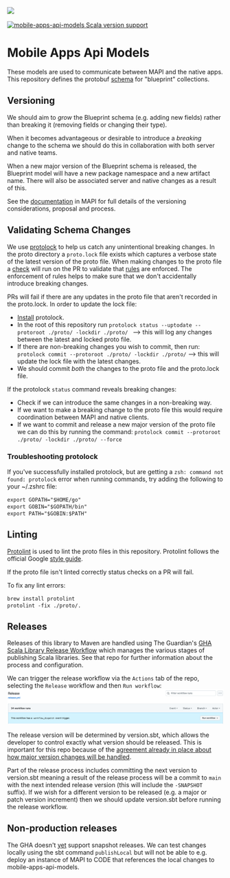 <img src="https://img.shields.io/github/v/release/guardian/mobile-apps-api-models?label=schema%20version">

[![mobile-apps-api-models Scala version support](https://index.scala-lang.org/guardian/mobile-apps-api-models/mobile-apps-api-models/latest-by-scala-version.svg?platform=jvm)](https://index.scala-lang.org/guardian/mobile-apps-api-models/mobile-apps-api-models)

# Mobile Apps Api Models

These models are used to communicate between MAPI and the native apps.
This repository defines the protobuf [schema](./proto/collection.proto) for "blueprint" collections.

## Versioning

We should aim to _grow_ the Blueprint schema (e.g. adding new fields) rather than breaking it (removing fields or 
changing their type).

When it becomes advantageous or desirable to introduce a _breaking_ change to the schema we should do this in 
collaboration with both server and native teams.

When a new major version of the Blueprint schema is released, the Blueprint model will have a new package namespace and
a new artifact name. There will also be associated server and native changes as a result of this.

See the [documentation](https://github.com/guardian/mobile-apps-api/tree/main/doc/versioning-of-blueprint-endpoints.md) in MAPI for full details of the versioning considerations, proposal and process.

## Validating Schema Changes

We use [protolock](https://github.com/nilslice/protolock) to help us catch any unintentional breaking changes.
In the proto directory a `proto.lock` file exists which captures a verbose state of the latest version of the proto file.
When making changes to the proto file a [check](.github/workflows/version-compatibility.yml) will run on the PR to validate that [rules](https://github.com/nilslice/protolock) are enforced.
The enforcement of rules helps to make sure that we don't accidentally introduce breaking changes.

PRs will fail if there are any updates in the proto file that aren't recorded in the proto.lock. In order to update the lock file:
- [Install](https://github.com/nilslice/protolock#install) protolock.
- In the root of this repository run `protolock status --uptodate --protoroot ./proto/ -lockdir ./proto/ ` --> this will log any changes between the latest and locked proto file.
- If there are non-breaking changes you wish to commit, then run: `protolock commit --protoroot ./proto/ -lockdir ./proto/` --> this will update the lock file with the latest changes.
- We should commit _both_ the changes to the proto file and the proto.lock file.

If the protolock `status` command reveals breaking changes:
- Check if we can introduce the same changes in a non-breaking way.
- If we want to make a breaking change to the proto file this would require coordination between MAPI and native clients.
- If we want to commit and release a new major version of the proto file we can do this by running the command: `protolock commit --protoroot ./proto/ -lockdir ./proto/ --force`

### Troubleshooting protolock

If you've successfully installed protolock, but are getting a `zsh: command not found: protolock` error when running commands, try adding the following to your ~/.zshrc file:
```
export GOPATH="$HOME/go"
export GOBIN="$GOPATH/bin"
export PATH="$GOBIN:$PATH"
```

## Linting

[Protolint](https://github.com/yoheimuta/protolint) is used to lint the proto files in this repository.
Protolint follows the official Google [style guide](https://protobuf.dev/programming-guides/style/).

If the proto file isn't linted correctly status checks on a PR will fail.

To fix any lint errors:

```
brew install protolint
protolint -fix ./proto/.
```

## Releases

Releases of this library to Maven are handled using The Guardian's [GHA Scala Library Release Workflow](https://github.com/guardian/gha-scala-library-release-workflow)
which manages the various stages of publishing Scala libraries. See that repo for further information about the process
and configuration.

We can trigger the release workflow via the `Actions` tab of the repo, selecting the `Release` workflow and then `Run workflow`:
![How to trigger a release](./docs/images/workflow_dispatch.png)

The release version will be determined by version.sbt, which allows the developer to control exactly what version
should be released. This is important for this repo because of the [agreement already in place about how major version
changes will be handled](https://github.com/guardian/mobile-apps-api/blob/main/doc/versioning-of-blueprint-endpoints.md).

Part of the release process includes committing the next version to version.sbt meaning a result of the release process
will be a commit to `main` with the next intended release version (this will include the `-SNAPSHOT` suffix). If we wish
for a different version to be released (e.g. a major or patch version increment) then we should update version.sbt before
running the release workflow.

## Non-production releases

The GHA doesn't [yet](https://github.com/guardian/gha-scala-library-release-workflow/issues/10) support snapshot releases.
We can test changes locally using the sbt command `publishLocal` but will not be able to e.g. deploy an instance of MAPI
to CODE that references the local changes to mobile-apps-api-models. 

